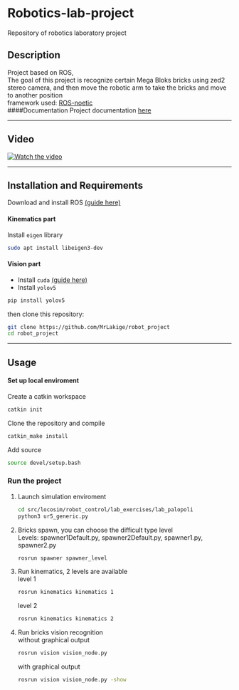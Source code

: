 # Robotics-lab-project

Repository of robotics laboratory project 

## Description
Project based on ROS, <br>
The goal of this project is recognize certain Mega Bloks bricks using zed2 stereo camera, and then move the robotic arm to take the bricks and move to another position<br>
framework used: [ROS-noetic](https://wiki.ros.org/noetic)<br>
####Documentation
Project documentation [here](https://mrlakige.github.io/Robotics-lab-project/)
___
## Video

[![Watch the video](https://i3.ytimg.com/vi/Jikigpxwn9s/maxresdefault.jpg)](https://www.youtube.com/watch?v=Jikigpxwn9s)
___
## Installation and Requirements <br>
Download and install ROS [(guide here)](https://github.com/mfocchi/locosim) <br>
#### Kinematics part
Install `eigen` library
```bash
sudo apt install libeigen3-dev
```
#### Vision part
- Install `cuda` [(guide here)](https://docs.nvidia.com/cuda/cuda-installation-guide-linux/index.html)
- Install `yolov5`
```bash
pip install yolov5
```

then clone this repository:
```bash
git clone https://github.com/MrLakige/robot_project
cd robot_project
```
___
## Usage
#### Set up local enviroment
Create a catkin workspace 
```bash
catkin init
```
Clone the repository and compile
```bash
catkin_make install
```
Add source 
```bash
source devel/setup.bash
```
### Run the project
1. Launch simulation enviroment
    ```bash
    cd src/locosim/robot_control/lab_exercises/lab_palopoli
    python3 ur5_generic.py
    ```
2. Bricks spawn, you can choose the difficult type level<br>
        Levels: spawner1Default.py, spawner2Default.py, spawner1.py, spawner2.py 
    ```bash
    rosrun spawner spawner_level
    ```
3. Run kinematics, 2 levels are available<br>
    level 1
    ```bash
    rosrun kinematics kinematics 1
    ```
    level 2
    ```bash
    rosrun kinematics kinematics 2
    ```
4. Run bricks vision recognition<br>
    without graphical output
    ```bash
    rosrun vision vision_node.py
    ```
    with graphical output
    ```bash
    rosrun vision vision_node.py -show
    ```
